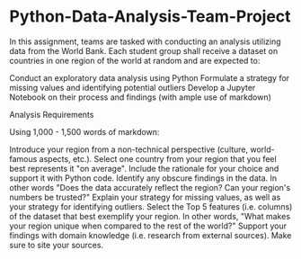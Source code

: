 # Python-Data-Analysis-Team-Project

In this assignment, teams are tasked with conducting an analysis utilizing data from the World Bank. Each student group shall receive a dataset on countries in one region of the world at random and are expected to:

Conduct an exploratory data analysis using Python
Formulate a strategy for missing values and identifying potential outliers
Develop a Jupyter Notebook on their process and findings (with ample use of markdown) 

Analysis Requirements

Using 1,000 - 1,500 words of markdown:

Introduce your region from a non-technical perspective (culture, world-famous aspects, etc.). 
Select one country from your region that you feel best represents it "on average". Include the rationale for your choice and support it with Python code.
Identify any obscure findings in the data. In other words "Does the data accurately reflect the region? Can your region's numbers be trusted?"
Explain your strategy for missing values, as well as your strategy for identifying outliers.
Select the Top 5 features (i.e. columns) of the dataset that best exemplify your region. In other words, "What makes your region unique when compared to the rest of the world?"
Support your findings with domain knowledge (i.e. research from external sources). Make sure to site your sources.
